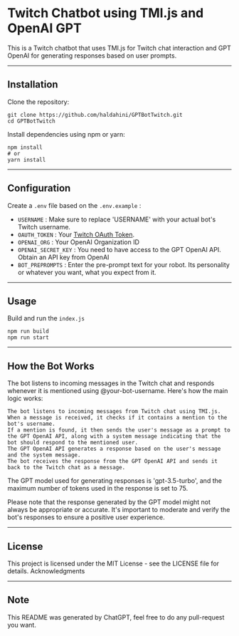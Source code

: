 # Twitch Chatbot using TMI.js and  OpenAI GPT

This is a Twitch chatbot that uses TMI.js for Twitch chat interaction and GPT OpenAI for generating responses based on user prompts.

---
## Installation
Clone the repository:
```
git clone https://github.com/haldahini/GPTBotTwitch.git
cd GPTBotTwitch
```
Install dependencies using npm or yarn:
```
npm install
# or
yarn install
```

---
## Configuration 

Create a `.env` file based on the `.env.example` :

- `USERNAME` : Make sure to replace 'USERNAME' with your actual bot's Twitch username.
- `OAUTH_TOKEN` : Your [Twitch OAuth Token](https://dev.twitch.tv/docs/authentication/getting-tokens-oauth/#authorization-code-grant-flow).
- `OPENAI_ORG` : Your OpenAI Organization ID
- `OPENAI_SECRET_KEY` :
You need to have access to the GPT OpenAI API. Obtain an API key from OpenAI
- `BOT_PREPROMPTS` :
Enter the pre-prompt text for your robot. Its personality or whatever you want, what you expect from it.

---
## Usage

Build and run the `index.js`
```
npm run build
npm run start
```

---

## How the Bot Works

The bot listens to incoming messages in the Twitch chat and responds whenever it is mentioned using @your-bot-username. Here's how the main logic works:

    The bot listens to incoming messages from Twitch chat using TMI.js.
    When a message is received, it checks if it contains a mention to the bot's username.
    If a mention is found, it then sends the user's message as a prompt to the GPT OpenAI API, along with a system message indicating that the bot should respond to the mentioned user.
    The GPT OpenAI API generates a response based on the user's message and the system message.
    The bot receives the response from the GPT OpenAI API and sends it back to the Twitch chat as a message.

The GPT model used for generating responses is 'gpt-3.5-turbo', and the maximum number of tokens used in the response is set to 75.

Please note that the response generated by the GPT model might not always be appropriate or accurate. It's important to moderate and verify the bot's responses to ensure a positive user experience.

---
## License

This project is licensed under the MIT License - see the LICENSE file for details.
Acknowledgments

---
## Note

This README was generated by ChatGPT, feel free to do any pull-request you want.
